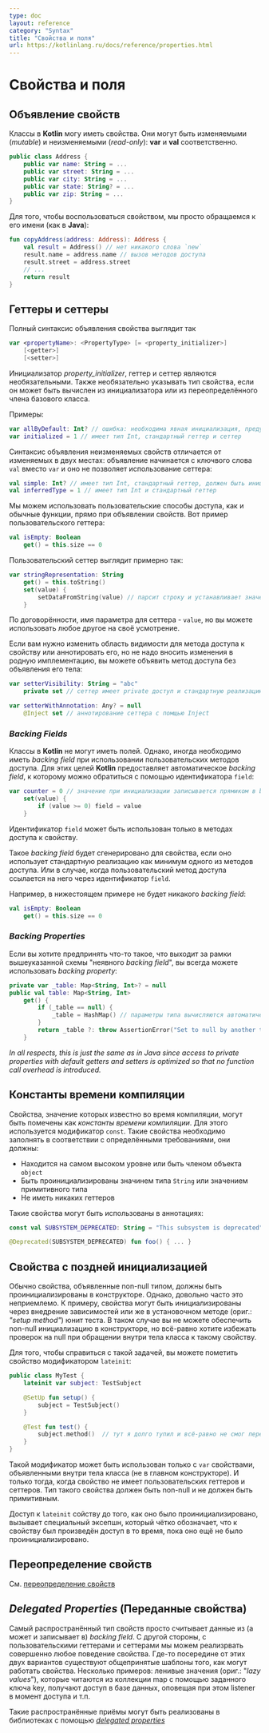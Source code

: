 ```yaml
---
type: doc
layout: reference
category: "Syntax"
title: "Свойства и поля"
url: https://kotlinlang.ru/docs/reference/properties.html
---
```


<!--# Properties and Fields-->
# Свойства и поля

<!--## Declaring Properties-->
## Объявление свойств

<!--Classes in Kotlin can have properties.
These can be declared as mutable, using the *var*{: .keyword } keyword or read-only using the *val*{: .keyword } keyword.-->
Классы в <b>Kotlin</b> могу иметь свойства. Они могут быть изменяемыми (_mutable_) и неизменяемыми (_read-only_): **var** и **val** соответственно.

``` kotlin
public class Address { 
    public var name: String = ...
    public var street: String = ...
    public var city: String = ...
    public var state: String? = ...
    public var zip: String = ...
}
```

<!--To use a property, we simply refer to it by name, as if it were a field in Java:-->
Для того, чтобы воспользоваться свойством, мы просто обращаемся к его имени (как в <b>Java</b>):

``` kotlin
fun copyAddress(address: Address): Address {
    val result = Address() // нет никакого слова `new`
    result.name = address.name // вызов методов доступа
    result.street = address.street
    // ...
    return result
}
```

<!--## Getters and Setters-->
## Геттеры и сеттеры

<!--The full syntax for declaring a property is-->
Полный синтаксис объявления свойства выглядит так

``` kotlin
var <propertyName>: <PropertyType> [= <property_initializer>]
    [<getter>]
    [<setter>]
```

<!--The initializer, getter and setter are optional. Property type is optional if it can be inferred from the initializer or from the base class member being overridden.-->
Инициализатор _property_initializer_, геттер и сеттер являются необязательными. Также необязательно указывать тип свойства, если он может быть вычислен из инициализатора или из переопределённого члена базового класса.

<!--Examples:-->
Примеры:

``` kotlin
var allByDefault: Int? // ошибка: необходима явная инициализация, предусмотрены стандартные геттер и сеттер
var initialized = 1 // имеет тип Int, стандартный геттер и сеттер
```

<!--The full syntax of a read-only property declaration differs from a mutable one in two ways: it starts with `val` instead of `var` and does not allow a setter:-->
Синтаксис объявления неизменяемых свойств отличается от изменяемых в двух местах: объявление начинается с ключвого слова `val` вместо `var` и оно не позволяет использование сеттера:

``` kotlin
val simple: Int? // имеет тип Int, стандартный геттер, должен быть инициализирован в конструкторе
val inferredType = 1 // имеет тип Int и стандартный геттер
```

<!--We can write custom accessors, very much like ordinary functions, right inside a property declaration. Here's an example of a custom getter:-->
Мы можем использовать пользовательские способы доступа, как и обычные функции, прямо при объявлении свойств. Вот пример пользовательского геттера:

``` kotlin
val isEmpty: Boolean
    get() = this.size == 0
```

<!--A custom setter looks like this:-->
Пользовательский сеттер выглядит примерно так:

``` kotlin
var stringRepresentation: String
    get() = this.toString()
    set(value) {
        setDataFromString(value) // парсит строку и устанавливает значения для других свойств
    }
```

<!--By convention, the name of the setter parameter is `value`, but you can choose a different name if you prefer.-->
По договорённости, имя параметра для сеттера - `value`, но вы можете использовать любое другое на своё усмотрение.

<!--If you need to change the visibility of an accessor or to annotate it, but don't need to change the default implementation,
you can define the accessor without defining its body:-->
Если вам нужно изменить область видимости для метода доступа к свойству или аннотировать его, но не надо вносить изменения в родную имплементацию, вы можете объявить метод доступа без объявления его тела:

``` kotlin
var setterVisibility: String = "abc"
    private set // сеттер имеет private доступ и стандартную реализацию

var setterWithAnnotation: Any? = null
    @Inject set // аннотирование сеттера с помщью Inject
```

### _Backing Fields_

<!--Classes in Kotlin cannot have fields. However, sometimes it is necessary to have a backing field when using custom accessors. For these purposes, Kotlin provides
an automatic backing field which can be accessed using the `field` identifier:-->
Классы в <b>Kotlin</b> не могут иметь полей. Однако, иногда необходимо иметь _backing field_ при использовании пользовательских методов доступа. Для этих целей <b>Kotlin</b> предоставляет автоматическое _backing field_, к которому можно обратиться с помощью идентификатора `field`:

``` kotlin
var counter = 0 // значение при инициализации записывается прямиком в backing field
    set(value) {
        if (value >= 0) field = value
    }
```

<!--The `field` identifier can only be used in the accessors of the property.-->
Идентификатор `field` может быть использован только в методах доступа к свойству.

<!--A backing field will be generated for a property if it uses the default implementation of at least one of the accessors, or if a custom accessor references it through the `field` identifier.-->
Такое _backing field_ будет сгенерировано для свойства, если оно использует стандартную реализацию как минимум одного из методов доступа. Или в случае, когда пользовательский метод доступа ссылается на него через идентификатор `field`.

<!--For example, in the following case there will be no backing field:-->
Например, в нижестоящем примере не будет никакого _backing field_:

``` kotlin
val isEmpty: Boolean
    get() = this.size == 0
```

### _Backing Properties_

<!--If you want to do something that does not fit into this "implicit backing field" scheme, you can always fall back to having a *backing property*:-->
Если вы хотите предпринять что-то такое, что выходит за рамки вышеуказанной схемы "неявного _backing field_", вы всегда можете использовать _backing property_:

``` kotlin
private var _table: Map<String, Int>? = null
public val table: Map<String, Int>
    get() {
        if (_table == null) {
            _table = HashMap() // параметры типа вычисляются автоматически (ориг.: "Type parameters are inferred")
        }
        return _table ?: throw AssertionError("Set to null by another thread")
    }
```

_In all respects, this is just the same as in Java since access to private properties with default getters and setters is optimized so that no function call overhead is introduced._
<!--Во всех отношениях, такой подход является ничем иным, как доступом к закрытым свойствам с стандартными геттерами и сеттерами, который мы использовали в  <b>Java</b>. Так как он был оптимизирован, отпала необходимость вызова-->

<!--## Compile-Time Constants-->
## Константы времени компиляции

<!--Properties the value of which is known at compile time can be marked as _compile time constants_ using the `const` modifier.
Such properties need to fulfil the following requirements:-->
Свойства, значение которых известно во время компиляции, могут быть помечены как _константы времени компиляции_. Для этого используется модификатор `const`. Такие свойства необходимо заполнять в соответствии с определёнными требованиями, они должны:

  * Находится на самом высоком уровне или быть членом объекта `object`  
  * Быть проинициализированы значинем типа `String` или значением примитивного типа
  * Не иметь никаких геттеров

<!--Such properties can be used in annotations:-->
Такие свойства могут быть использованы в аннотациях:

``` kotlin
const val SUBSYSTEM_DEPRECATED: String = "This subsystem is deprecated"

@Deprecated(SUBSYSTEM_DEPRECATED) fun foo() { ... }
```


<!--## Late-Initialized Properties-->
## Свойства с поздней инициализацией

<!--Normally, properties declared as having a non-null type must be initialized in the constructor.
However, fairly often this is not convenient. For example, properties can be initialized through dependency injection,
or in the setup method of a unit test. In this case, you cannot supply a non-null initializer in the constructor,
but you still want to avoid null checks when referencing the property inside the body of a class.-->
Обычно свойства, объявленные non-null типом, должны быть проинициализированы в конструкторе. Однако, довольно часто это неприемлемо. К примеру, свойства могут быть инициализированы через внедрение зависимостей или же в установочном методе (ориг.: _"setup method"_) юнит 
теста. В таком случае вы не можете обеспечить non-null инициализацию в конструкторе, но всё-равно хотите избежать проверок на null при обращении внутри тела класса к такому свойству. 

<!--To handle this case, you can mark the property with the `lateinit` modifier:-->
Для того, чтобы справиться с такой задачей, вы можете пометить свойство модификатором `lateinit`:

``` kotlin
public class MyTest {
    lateinit var subject: TestSubject

    @SetUp fun setup() {
        subject = TestSubject()
    }

    @Test fun test() {
        subject.method()  // тут я долго тупил и всё-равно не смог перевести (ориг.: "dereference directly")
    }
}
```

<!--The modifier can only be used on `var` properties declared inside the body of a class (not in the primary constructor), and only
when the property does not have a custom getter or setter. The type of the property must be non-null, and it must not be
a primitive type.-->
Такой модификатор может быть использован только с `var` свойствами, объявленными внутри тела класса (не в главном конструкторе). И только тогда, когда свойство не имеет пользовательских геттеров и сеттеров. Тип такого свойства должен быть non-null и не должен быть примитивным.

<!--Accessing a `lateinit` property before it has been initialized throws a special exception that clearly identifies the property
being accessed and the fact that it hasn't been initialized.-->
Доступ к `lateinit` сойству до того, как оно было проинициализировано, вызывает специальный эксепшн, который чётко обозначает, что к свойству был произведён доступ в то время, пока оно ещё не было проинициализировано.

<!--## Overriding Properties-->
## Переопределение свойств

См. [переопределение свойств](http://kotlinlang.org/docs/reference/classes.html#overriding-properties)

<!--## Delegated Properties-->
## _Delegated Properties_ (Переданные свойства)
  
<!--The most common kind of properties simply reads from (and maybe writes to) a backing field. 
On the other hand, with custom getters and setters one can implement any behaviour of a property.
Somewhere in between, there are certain common patterns of how a property may work. A few examples: lazy values,
reading from a map by a given key, accessing a database, notifying listener on access, etc.-->
Самый распространённый тип свойств просто считывает данные из (а может и записывает в) _backing field_.
С другой стороны, с пользовательскими геттерами и сеттерами мы можем реализрвать совершенно любое поведение свойства.
Где-то посередине от этих двух вариантов существуют общепринятые шаблоны того, как могут работать свойства. Несколько примеров:
ленивые значения (ориг.: "_lazy values_"), которые читаются из коллекции map c помощью заданного ключа key, получают доступ в базе данных, оповещая при этом listener в момент доступа и т.п.


<!--Such common behaviours can be implemented as libraries using [_delegated properties_](delegated-properties.html).-->
Такие распространённые приёмы могут быть реализованы в библиотеках с помощью [_delegated properties_](http://kotlinlang.org/docs/reference/delegated-properties.html)
